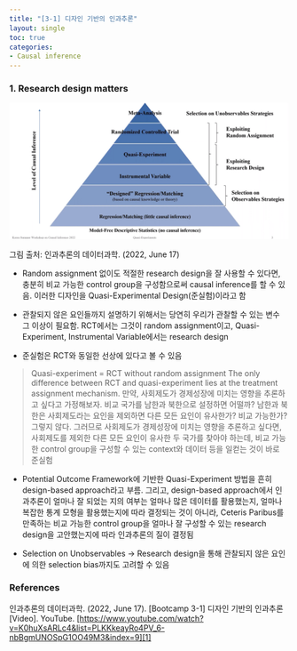 ```yaml
---
title: "[3-1] 디자인 기반의 인과추론"
layout: single
toc: true
categories: 
- Causal inference
---
```


### 1. Research design matters 
<p><img src="/assets/images/causal hierarchy.png" title="causal hierarchy"/></p>
그림 출처: 인과추론의 데이터과학. (2022, June 17)


* Random assignment 없이도 적절한 research design을 잘 사용할 수 있다면, 충분히 비교 가능한 control group을 구성함으로써 causal inference를 할 수 있음. 이러한 디자인을 Quasi-Experimental Design(준실험)이라고 함

* 관찰되지 않은 요인들까지 설명하기 위해서는 당연히 우리가 관찰할 수 있는 변수 그 이상이 필요함. RCT에서는 그것이 random assignment이고, Quasi-Experiment, Instrumental Variable에서는 research design 

* 준실험은 RCT와 동일한 선상에 있다고 볼 수 있음
> Quasi-experiment = RCT without random assignment 
> The only difference between RCT and quasi-experiment lies at the treatment assignment mechanism. 
> 만약, 사회제도가 경제성장에 미치는 영향을 추론하고 싶다고 가정해보자. 비교 국가를 남한과 북한으로 설정하면 어떨까? 남한과 북한은 사회제도라는 요인을 제외하면 다른 모든 요인이 유사한가? 비교 가능한가? 그렇지 않다. 그러므로 사회제도가 경제성장에 미치는 영향을 추론하고 싶다면, 사회제도를 제외한 다른 모든 요인이 유사한 두 국가를 찾아야 하는데, 비교 가능한 control group을 구성할 수 있는 context와 데이터 등을 일컫는 것이 바로 준실험 


* Potential Outcome Framework에 기반한 Quasi-Experiment 방법을 흔히 design-based approach라고 부름. 그리고, design-based approach에서 인과추론이 얼마나 잘 되었는 지의 여부는 얼마나 많은 데이터를 활용했는지, 얼마나 복잡한 통계 모형을 활용했는지에 따라 결정되는 것이 아니라, Ceteris Paribus를 만족하는 비교 가능한 control group을 얼마나 잘 구성할 수 있는 research design을 고안했는지에 따라 인과추론의 질이 결정됨

* Selection on Unobservables -> Research design을 통해 관찰되지 않은 요인에 의한 selection bias까지도 고려할 수 있음




### References 
인과추론의 데이터과학. (2022, June 17). [Bootcamp 3-1] 디자인 기반의 인과추론 [Video]. YouTube. [https://www.youtube.com/watch?v=K0huXsARLc4&list=PLKKkeayRo4PV_6-nbBgmUNOSpG1OO49M3&index=9][1]

[1]: https://www.youtube.com/watch?v=K0huXsARLc4&list=PLKKkeayRo4PV_6-nbBgmUNOSpG1OO49M3&index=9